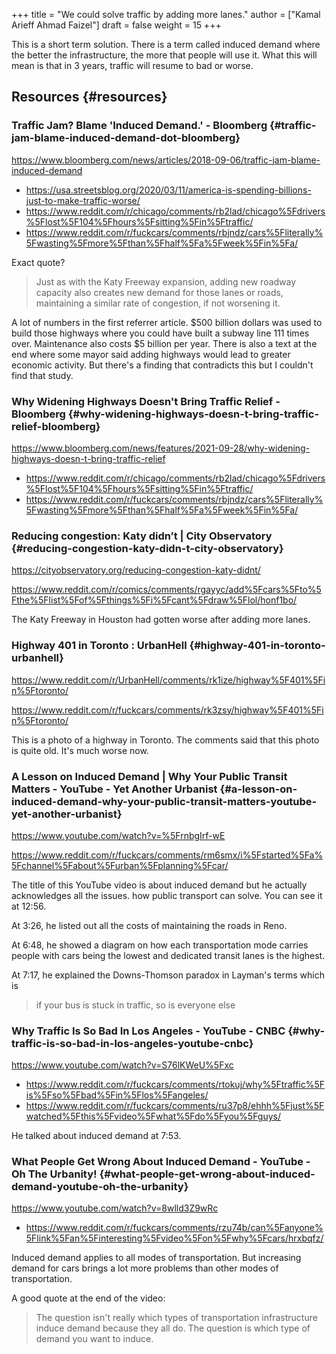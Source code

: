 +++
title = "We could solve traffic by adding more lanes."
author = ["Kamal Arieff Ahmad Faizel"]
draft = false
weight = 15
+++

This is a short term solution. There is a term called induced demand where the better the infrastructure, the more that people will use it. What this will mean is that in 3 years, traffic will resume to bad or worse.


## Resources {#resources}


### Traffic Jam? Blame 'Induced Demand.' - Bloomberg {#traffic-jam-blame-induced-demand-dot-bloomberg}

<https://www.bloomberg.com/news/articles/2018-09-06/traffic-jam-blame-induced-demand>

-   <https://usa.streetsblog.org/2020/03/11/america-is-spending-billions-just-to-make-traffic-worse/>
-   <https://www.reddit.com/r/chicago/comments/rb2lad/chicago%5Fdrivers%5Flost%5F104%5Fhours%5Fsitting%5Fin%5Ftraffic/>
-   <https://www.reddit.com/r/fuckcars/comments/rbjndz/cars%5Fliterally%5Fwasting%5Fmore%5Fthan%5Fhalf%5Fa%5Fweek%5Fin%5Fa/>

Exact quote?

> Just as with the Katy Freeway expansion, adding new roadway capacity also creates new demand for those lanes or roads, maintaining a similar rate of congestion, if not worsening it.

A lot of numbers in the first referrer article. $500 billion dollars was used to build those highways where you could have built a subway line 111 times over. Maintenance also costs $5 billion per year. There is also a text at the end where some mayor said adding highways would lead to greater economic activity. But there's a finding that contradicts this but I couldn't find that study.


### Why Widening Highways Doesn't Bring Traffic Relief - Bloomberg {#why-widening-highways-doesn-t-bring-traffic-relief-bloomberg}

<https://www.bloomberg.com/news/features/2021-09-28/why-widening-highways-doesn-t-bring-traffic-relief>

-   <https://www.reddit.com/r/chicago/comments/rb2lad/chicago%5Fdrivers%5Flost%5F104%5Fhours%5Fsitting%5Fin%5Ftraffic/>
-   <https://www.reddit.com/r/fuckcars/comments/rbjndz/cars%5Fliterally%5Fwasting%5Fmore%5Fthan%5Fhalf%5Fa%5Fweek%5Fin%5Fa/>


### Reducing congestion: Katy didn’t | City Observatory {#reducing-congestion-katy-didn-t-city-observatory}

<https://cityobservatory.org/reducing-congestion-katy-didnt/>

<https://www.reddit.com/r/comics/comments/rgayyc/add%5Fcars%5Fto%5Fthe%5Flist%5Fof%5Fthings%5Fi%5Fcant%5Fdraw%5Flol/honf1bo/>

The Katy Freeway in Houston had gotten worse after adding more lanes.


### Highway 401 in Toronto : UrbanHell {#highway-401-in-toronto-urbanhell}

<https://www.reddit.com/r/UrbanHell/comments/rk1ize/highway%5F401%5Fin%5Ftoronto/>

<https://www.reddit.com/r/fuckcars/comments/rk3zsy/highway%5F401%5Fin%5Ftoronto/>

This is a photo of a highway in Toronto. The comments said that this photo is quite old. It's much worse now.


### A Lesson on Induced Demand | Why Your Public Transit Matters - YouTube - Yet Another Urbanist {#a-lesson-on-induced-demand-why-your-public-transit-matters-youtube-yet-another-urbanist}

<https://www.youtube.com/watch?v=%5FrnbgIrf-wE>

<https://www.reddit.com/r/fuckcars/comments/rm6smx/i%5Fstarted%5Fa%5Fchannel%5Fabout%5Furban%5Fplanning%5Fcar/>

The title of this YouTube video is about induced demand but he actually acknowledges all the issues. how public transport can solve. You can see it at 12:56.

At 3:26, he listed out all the costs of maintaining the roads in Reno.

At 6:48, he showed a diagram on how each transportation mode carries people with cars being the lowest and dedicated transit lanes is the highest.

At 7:17, he explained the Downs-Thomson paradox in Layman's terms which is

> if your bus is stuck in traffic, so is everyone else


### Why Traffic Is So Bad In Los Angeles - YouTube - CNBC {#why-traffic-is-so-bad-in-los-angeles-youtube-cnbc}

<https://www.youtube.com/watch?v=S76lKWeU%5Fxc>

-   <https://www.reddit.com/r/fuckcars/comments/rtokuj/why%5Ftraffic%5Fis%5Fso%5Fbad%5Fin%5Flos%5Fangeles/>
-   <https://www.reddit.com/r/fuckcars/comments/ru37p8/ehhh%5Fjust%5Fwatched%5Fthis%5Fvideo%5Fwhat%5Fdo%5Fyou%5Fguys/>

He talked about induced demand at 7:53.


### What People Get Wrong About Induced Demand - YouTube - Oh The Urbanity! {#what-people-get-wrong-about-induced-demand-youtube-oh-the-urbanity}

<https://www.youtube.com/watch?v=8wlld3Z9wRc>

-   <https://www.reddit.com/r/fuckcars/comments/rzu74b/can%5Fanyone%5Flink%5Fan%5Finteresting%5Fvideo%5Fon%5Fwhy%5Fcars/hrxbqfz/>

Induced demand applies to all modes of transportation. But increasing demand for cars brings a lot more problems than other modes of transportation.

A good quote at the end of the video:

> The question isn't really which types of transportation infrastructure induce demand because they all do. The question is which type of demand you want to induce.
